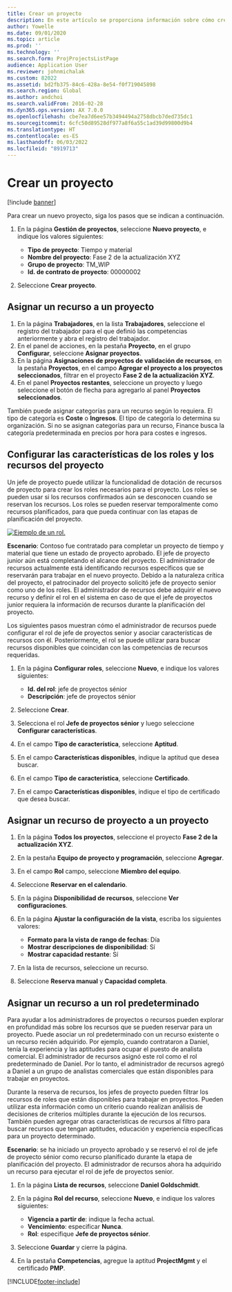 ```yaml
---
title: Crear un proyecto
description: En este artículo se proporciona información sobre cómo crear un proyecto nuevo.
author: Yowelle
ms.date: 09/01/2020
ms.topic: article
ms.prod: ''
ms.technology: ''
ms.search.form: ProjProjectsListPage
audience: Application User
ms.reviewer: johnmichalak
ms.custom: 82022
ms.assetid: bd2fb375-84c6-428a-8e54-f0f719045898
ms.search.region: Global
ms.author: andchoi
ms.search.validFrom: 2016-02-28
ms.dyn365.ops.version: AX 7.0.0
ms.openlocfilehash: cbe7ea7d6ee57b3494494a2758dbcb7ded735dc1
ms.sourcegitcommit: 6cfc50d89528df977a8f6a55c1ad39d99800d9b4
ms.translationtype: HT
ms.contentlocale: es-ES
ms.lasthandoff: 06/03/2022
ms.locfileid: "8919713"
---
```

# <a name="create-a-new-project"></a>Crear un proyecto

[!include [banner](../includes/banner.md)]

Para crear un nuevo proyecto, siga los pasos que se indican a continuación.

1. En la página **Gestión de proyectos**, seleccione **Nuevo proyecto**, e indique los valores siguientes:

    - **Tipo de proyecto**: Tiempo y material
    - **Nombre del proyecto**: Fase 2 de la actualización XYZ
    - **Grupo de proyecto**: TM\_WIP
    - **Id. de contrato de proyecto**: 00000002

2. Seleccione **Crear proyecto**.

## <a name="assign-a-resource-to-a-project"></a>Asignar un recurso a un proyecto

1. En la página **Trabajadores**, en la lista **Trabajadores**, seleccione el registro del trabajador para el que definió las competencias anteriormente y abra el registro del trabajador.
2. En el panel de acciones, en la pestaña **Proyecto**, en el grupo **Configurar**, seleccione **Asignar proyectos**.
3. En la página **Asignaciones de proyectos de validación de recursos**, en la pestaña **Proyectos**, en el campo **Agregar el proyecto a los proyectos seleccionados**, filtrar en el proyecto **Fase 2 de la actualización XYZ**.
4. En el panel **Proyectos restantes**, seleccione un proyecto y luego seleccione el botón de flecha para agregarlo al panel **Proyectos seleccionados**.

También puede asignar categorías para un recurso según lo requiera. El tipo de categoría es **Coste** o **Ingresos**. El tipo de categoría lo determina su organización. Si no se asignan categorías para un recurso, Finance busca la categoría predeterminada en precios por hora para costes e ingresos.

## <a name="set-up-project-resource-and-role-characteristics"></a>Configurar las características de los roles y los recursos del proyecto

Un jefe de proyecto puede utilizar la funcionalidad de dotación de recursos de proyecto para crear los roles necesarios para el proyecto. Los roles se pueden usar si los recursos confirmados aún se desconocen cuando se reservan los recursos. Los roles se pueden reservar temporalmente como recursos planificados, para que pueda continuar con las etapas de planificación del proyecto.

[![Ejemplo de un rol.](./media/projectresourcing05.jpg)](./media/projectresourcing05.jpg) 

**Escenario**: Contoso fue contratado para completar un proyecto de tiempo y material que tiene un estado de proyecto aprobado. El jefe de proyecto junior aún está completando el alcance del proyecto. El administrador de recursos actualmente está identificando recursos específicos que se reservarán para trabajar en el nuevo proyecto. Debido a la naturaleza crítica del proyecto, el patrocinador del proyecto solicitó jefe de proyecto senior como uno de los roles. El administrador de recursos debe adquirir el nuevo recurso y definir el rol en el sistema en caso de que el jefe de proyectos junior requiera la información de recursos durante la planificación del proyecto.

Los siguientes pasos muestran cómo el administrador de recursos puede configurar el rol de jefe de proyectos senior y asociar características de recursos con él. Posteriormente, el rol se puede utilizar para buscar recursos disponibles que coincidan con las competencias de recursos requeridas.

1. En la página **Configurar roles**, seleccione **Nuevo**, e indique los valores siguientes:

    - **Id. del rol**: jefe de proyectos sénior
    - **Descripción**: jefe de proyectos sénior

2. Seleccione **Crear**.
3. Selecciona el rol **Jefe de proyectos sénior** y luego seleccione **Configurar características**.
4. En el campo **Tipo de característica**, seleccione **Aptitud**.
5. En el campo **Características disponibles**, indique la aptitud que desea buscar.
6. En el campo **Tipo de característica**, seleccione **Certificado**.
7. En el campo **Características disponibles**, indique el tipo de certificado que desea buscar.

## <a name="assign-a-project-resource-to-a-project"></a>Asignar un recurso de proyecto a un proyecto

1. En la página **Todos los proyectos**, seleccione el proyecto **Fase 2 de la actualización XYZ**.
2. En la pestaña **Equipo de proyecto y programación**, seleccione **Agregar**.
3. En el campo **Rol** campo, seleccione **Miembro del equipo**.
4. Seleccione **Reservar en el calendario**.
5. En la página **Disponibilidad de recursos**, seleccione **Ver configuraciones**.
6. En la página **Ajustar la configuración de la vista**, escriba los siguientes valores:

    - **Formato para la vista de rango de fechas**: Día
    - **Mostrar descripciones de disponibilidad**: Sí
    - **Mostrar capacidad restante**: Sí

7. En la lista de recursos, seleccione un recurso.
8. Seleccione **Reserva manual** y **Capacidad completa**.

## <a name="assign-a-resource-to-a-default-role"></a>Asignar un recurso a un rol predeterminado

Para ayudar a los administradores de proyectos o recursos pueden explorar en profundidad más sobre los recursos que se pueden reservar para un proyecto. Puede asociar un rol predeterminado con un recurso existente o un recurso recién adquirido. Por ejemplo, cuando contrataron a Daniel, tenía la experiencia y las aptitudes para ocupar el puesto de analista comercial. El administrador de recursos asignó este rol como el rol predeterminado de Daniel. Por lo tanto, el administrador de recursos agregó a Daniel a un grupo de analistas comerciales que están disponibles para trabajar en proyectos.

Durante la reserva de recursos, los jefes de proyecto pueden filtrar los recursos de roles que están disponibles para trabajar en proyectos. Pueden utilizar esta información como un criterio cuando realizan análisis de decisiones de criterios múltiples durante la ejecución de los recursos. También pueden agregar otras características de recursos al filtro para buscar recursos que tengan aptitudes, educación y experiencia específicas para un proyecto determinado.

**Escenario**: se ha iniciado un proyecto aprobado y se reservó el rol de jefe de proyecto sénior como recurso planificado durante la etapa de planificación del proyecto. El administrador de recursos ahora ha adquirido un recurso para ejecutar el rol de jefe de proyectos senior.

1. En la página **Lista de recursos**, seleccione **Daniel Goldschmidt**.
2. En la página **Rol del recurso**, seleccione **Nuevo**, e indique los valores siguientes:

    - **Vigencia a partir de**: indique la fecha actual.
    - **Vencimiento**: especificar **Nunca**.
    - **Rol**: especifique **Jefe de proyectos sénior**.

3. Seleccione **Guardar** y cierre la página.
4. En la pestaña **Competencias**, agregue la aptitud **ProjectMgmt** y el certificado **PMP**.


[!INCLUDE[footer-include](../includes/footer-banner.md)]